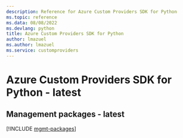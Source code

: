 ```yaml
---
description: Reference for Azure Custom Providers SDK for Python
ms.topic: reference
ms.data: 08/08/2022
ms.devlang: python
title: Azure Custom Providers SDK for Python
author: lmazuel
ms.author: lmazuel
ms.service: customproviders
---
```

# Azure Custom Providers SDK for Python - latest

## Management packages - latest
[!INCLUDE [mgmt-packages](custom-providers-mgmt-index.md)]